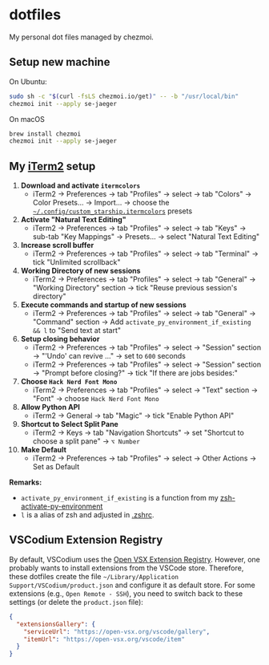 # dotfiles

My personal dot files managed by chezmoi.

## Setup new machine

On Ubuntu:

```bash
sudo sh -c "$(curl -fsLS chezmoi.io/get)" -- -b "/usr/local/bin"
chezmoi init --apply se-jaeger
```

On macOS

```bash
brew install chezmoi
chezmoi init --apply se-jaeger
```

## My [iTerm2](https://www.iterm2.com) setup

1. **Download and activate `itermcolors`**
   - iTerm2 -> Preferences -> tab "Profiles" -> select <your-profile-name> -> tab "Colors" -> Color Presets... -> Import... -> choose the [`~/.config/custom_starship.itermcolors`](./dot_config/custom_starship.itermcolors) presets
2. **Activate "Natural Text Editing"**
   - iTerm2 -> Preferences -> tab "Profiles" -> select <your-profile-name> -> tab "Keys" -> sub-tab "Key Mappings" -> Presets... -> select "Natural Text Editing"
3. **Increase scroll buffer**
   - iTerm2 -> Preferences -> tab "Profiles" -> select <your-profile-name> -> tab "Terminal" -> tick "Unlimited scrollback"
4. **Working Directory of new sessions**
   - iTerm2 -> Preferences -> tab "Profiles" -> select <your-profile-name> -> tab "General" -> "Working Directory" section -> tick "Reuse previous session's directory"
5. **Execute commands and startup of new sessions**
   - iTerm2 -> Preferences -> tab "Profiles" -> select <your-profile-name> -> tab "General" -> "Command" section -> Add `activate_py_environment_if_existing && l` to "Send text at start"
6. **Setup closing behavior**
   - iTerm2 -> Preferences -> tab "Profiles" -> select <your-profile-name> -> "Session" section -> "'Undo' can revive ..." -> set to `600` seconds
   - iTerm2 -> Preferences -> tab "Profiles" -> select <your-profile-name> -> "Session" section -> "Prompt before closing?" -> tick "If there are jobs besides:"
7. **Choose `Hack Nerd Font Mono`**
   - iTerm2 -> Preferences -> tab "Profiles" -> select <your-profile-name> -> "Text" section -> "Font" -> choose `Hack Nerd Font Mono`
8. **Allow Python API**
   - iTerm2 -> General -> tab "Magic" -> tick "Enable Python API"
9. **Shortcut to Select Split Pane**
   - iTerm2 -> Keys -> tab "Navigation Shortcuts" -> set "Shortcut to choose a split pane" -> `⌥ Number`
10. **Make <your-profile-name> Default**
    - iTerm2 -> Preferences -> tab "Profiles" -> select <your-profile-name> -> Other Actions -> Set as Default

**Remarks:**

- `activate_py_environment_if_existing` is a function from my
  [zsh-activate-py-environment](https://github.com/se-jaeger/zsh-autoactivate-environment)
- `l` is a alias of zsh and adjusted in [.zshrc](./dot_zshrc.tmpl).

## VSCodium Extension Registry

By default, VSCodium uses the [Open VSX Extension Registry](https://open-vsx.org/). However, one probably wants to install extensions from the VSCode store. Therefore, these dotfiles create the file `~/Library/Application Support/VSCodium/product.json` and configure it as default store. For some extensions (e.g., `Open Remote - SSH`), you need to switch back to these settings (or delete the `product.json` file):

```json
{
  "extensionsGallery": {
    "serviceUrl": "https://open-vsx.org/vscode/gallery",
    "itemUrl": "https://open-vsx.org/vscode/item"
  }
}
```

